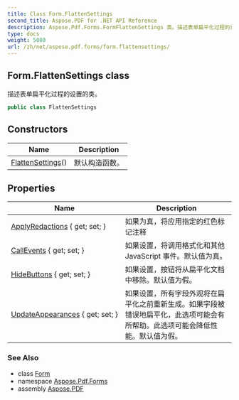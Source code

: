 ```yaml
---
title: Class Form.FlattenSettings
second_title: Aspose.PDF for .NET API Reference
description: Aspose.Pdf.Forms.FormFlattenSettings 类。描述表单扁平化过程的设置的类
type: docs
weight: 5080
url: /zh/net/aspose.pdf.forms/form.flattensettings/
---
```

## Form.FlattenSettings class

描述表单扁平化过程的设置的类。

```csharp
public class FlattenSettings
```

## Constructors

| Name | Description |
| --- | --- |
| [FlattenSettings](../../aspose.pdf.forms/form.flattensettings/.ctor)() | 默认构造函数。 |

## Properties

| Name | Description |
| --- | --- |
| [ApplyRedactions](../../aspose.pdf.forms/form.flattensettings/applyredactions) { get; set; } | 如果为真，将应用指定的红色标记注释 |
| [CallEvents](../../aspose.pdf.forms/form.flattensettings/callevents) { get; set; } | 如果设置，将调用格式化和其他 JavaScript 事件。默认值为真。 |
| [HideButtons](../../aspose.pdf.forms/form.flattensettings/hidebuttons) { get; set; } | 如果设置，按钮将从扁平化文档中移除。默认值为假。 |
| [UpdateAppearances](../../aspose.pdf.forms/form.flattensettings/updateappearances) { get; set; } | 如果设置，所有字段外观将在扁平化之前重新生成。如果字段被错误地扁平化，此选项可能会有所帮助。此选项可能会降低性能。默认值为假。 |

### See Also

* class [Form](../form/)
* namespace [Aspose.Pdf.Forms](../../aspose.pdf.forms/)
* assembly [Aspose.PDF](../../)